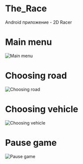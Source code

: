 # The_Race
Android приложение - 2D Racer

# Main menu
![Main menu](https://github.com/rtSblnkv/The_Race/blob/master/images/Main_menu.jpg)

# Choosing road
![Choosing road](https://github.com/rtSblnkv/The_Race/blob/master/images/choose_road.jpg)

# Choosing vehicle
![Choosing vehicle](https://github.com/rtSblnkv/The_Race/blob/master/images/choose_car.jpg)

# Pause game
![Pause game](https://github.com/rtSblnkv/The_Race/blob/master/images/stop.jpg)


